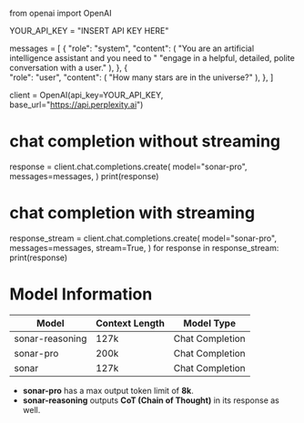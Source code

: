 from openai import OpenAI

YOUR_API_KEY = "INSERT API KEY HERE"

messages = [
    {
        "role": "system",
        "content": (
            "You are an artificial intelligence assistant and you need to "
            "engage in a helpful, detailed, polite conversation with a user."
        ),
    },
    {   
        "role": "user",
        "content": (
            "How many stars are in the universe?"
        ),
    },
]

client = OpenAI(api_key=YOUR_API_KEY, base_url="https://api.perplexity.ai")

# chat completion without streaming
response = client.chat.completions.create(
    model="sonar-pro",
    messages=messages,
)
print(response)

# chat completion with streaming
response_stream = client.chat.completions.create(
    model="sonar-pro",
    messages=messages,
    stream=True,
)
for response in response_stream:
    print(response)



# Model Information

| Model             | Context Length | Model Type       |
|------------------|---------------|-----------------|
| sonar-reasoning  | 127k          | Chat Completion |
| sonar-pro       | 200k          | Chat Completion |
| sonar           | 127k          | Chat Completion |

- **sonar-pro** has a max output token limit of **8k**.
- **sonar-reasoning** outputs **CoT (Chain of Thought)** in its response as well.

